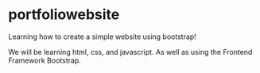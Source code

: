 # portfoliowebsite

Learning how to create a simple website using bootstrap! 

We will be learning html, css, and javascript. As well as using the Frontend Framework Bootstrap. 
